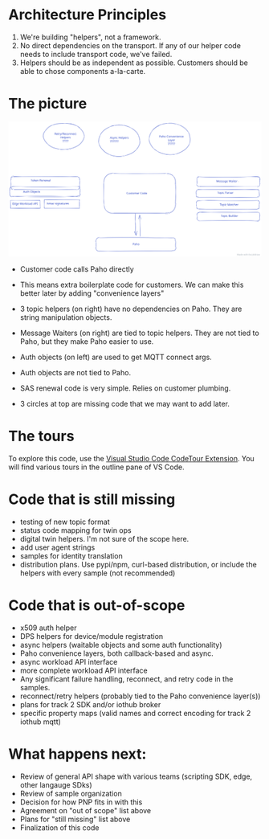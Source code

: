 # Architecture Principles

1. We're building "helpers", not a framework.
2. No direct dependencies on the transport.  If any of our helper code needs to include transport code, we've failed.
3. Helpers should be as independent as possible.  Customers should be able to chose components a-la-carte.

# The picture

![](./architecture.svg)

* Customer code calls Paho directly
* This means extra boilerplate code for customers.  We can make this better later by adding "convenience layers"

* 3 topic helpers (on right) have no dependencies on Paho.  They are string manipulation objects.
* Message Waiters (on right) are tied to topic helpers. They are not tied to Paho, but they make Paho easier to use.

* Auth objects (on left) are used to get MQTT connect args.
* Auth objects are not tied to Paho.
* SAS renewal code is very simple.  Relies on customer plumbing.

* 3 circles at top are missing code that we may want to add later.

# The tours

To explore this code, use the [Visual Studio Code CodeTour Extension](https://marketplace.visualstudio.com/items?itemName=vsls-contrib.codetour).  You will find various tours in the outline pane of VS Code.

# Code that is still missing 

* testing of new topic format
* status code mapping for twin ops
* digital twin helpers.  I'm not sure of the scope here. 
* add user agent strings
* samples for identity translation
* distribution plans.  Use pypi/npm, curl-based distribution, or include the helpers with every sample (not recommended)

# Code that is out-of-scope
* x509 auth helper
* DPS helpers for device/module registration
* async helpers (waitable objects and some auth functionality)
* Paho convenience layers, both callback-based and async.  
* async workload API interface
* more complete workload API interface
* Any significant failure handling, reconnect, and retry code in the samples.  
* reconnect/retry helpers (probably tied to the Paho convenience layer(s))
* plans for track 2 SDK and/or iothub broker
* specific property maps (valid names and correct encoding for track 2 iothub mqtt)

# What happens next:
* Review of general API shape with various teams (scripting SDK, edge, other langauge SDks)
* Review of sample organization
* Decision for how PNP fits in with this
* Agreement on "out of scope" list above
* Plans for "still missing" list above
* Finalization of this code

